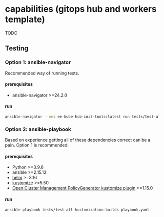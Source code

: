 # capabilities (gitops hub and workers template)
TODO

## Testing

### Option 1: ansible-navigator
Recommended way of running tests.

#### prerequisites
* ansible-navigator >=24.2.0

#### run
```bash
ansible-navigator --eei ee-kube-hub-init-tools:latest run tests/test-all-kustomization-builds-playbook.yaml -m stdout
```

### Option 2: ansible-playbook
Based on experience getting all of these dependencies correct can be a pain. Option 1 is recommended.

#### prerequisites
* Python >=3.9.6
* ansible >=2.15.12
* [helm](https://github.com/helm/helm) >=3.16
* [kustomize](https://github.com/kubernetes-sigs/kustomize) >=5.50
* [Open Cluster Management PolicyGenerator kustomize plugin](https://github.com/open-cluster-management-io/policy-generator-plugin) >=1.15.0

#### run
```bash
ansible-playbook tests/test-all-kustomization-builds-playbook.yaml
```
